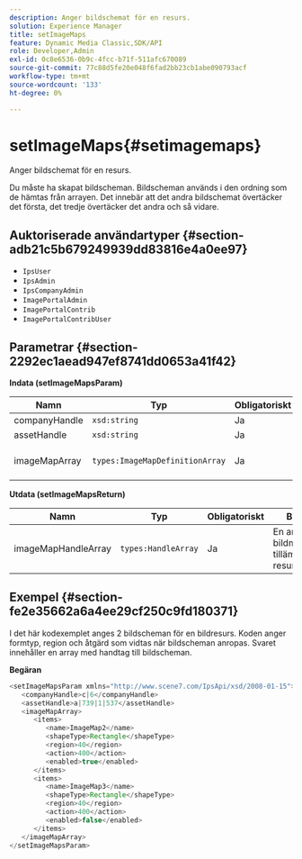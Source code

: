 ```yaml
---
description: Anger bildschemat för en resurs.
solution: Experience Manager
title: setImageMaps
feature: Dynamic Media Classic,SDK/API
role: Developer,Admin
exl-id: 0c8e6536-0b9c-4fcc-b71f-511afc670089
source-git-commit: 77c88d5fe20e048f6fad2bb23cb1abe090793acf
workflow-type: tm+mt
source-wordcount: '133'
ht-degree: 0%

---
```


# setImageMaps{#setimagemaps}

Anger bildschemat för en resurs.

Du måste ha skapat bildscheman. Bildscheman används i den ordning som de hämtas från arrayen. Det innebär att det andra bildschemat övertäcker det första, det tredje övertäcker det andra och så vidare.

## Auktoriserade användartyper {#section-adb21c5b679249939dd83816e4a0ee97}

* `IpsUser`
* `IpsAdmin`
* `IpsCompanyAdmin`
* `ImagePortalAdmin`
* `ImagePortalContrib`
* `ImagePortalContribUser`

## Parametrar {#section-2292ec1aead947ef8741dd0653a41f42}

**Indata (setImageMapsParam)**

| Namn | Typ | Obligatoriskt | Beskrivning |
|---|---|---|---|
| companyHandle | `xsd:string` | Ja | Företagshandtag. |
| assetHandle | `xsd:string` | Ja | Resurshandtag. |
| imageMapArray | `types:ImageMapDefinitionArray` | Ja | Array med fördefinierade bildscheman. |

**Utdata (setImageMapsReturn)**

| Namn | Typ | Obligatoriskt | Beskrivning |
|---|---|---|---|
| imageMapHandleArray | `types:HandleArray` | Ja | En array med bildmappshandtag tillämpade på resursen. |

## Exempel {#section-fe2e35662a6a4ee29cf250c9fd180371}

I det här kodexemplet anges 2 bildscheman för en bildresurs. Koden anger formtyp, region och åtgärd som vidtas när bildscheman anropas. Svaret innehåller en array med handtag till bildscheman.

**Begäran**

```java
<setImageMapsParam xmlns="http://www.scene7.com/IpsApi/xsd/2008-01-15">
   <companyHandle>c|6</companyHandle>
   <assetHandle>a|739|1|537</assetHandle>
   <imageMapArray>
      <items>
         <name>ImageMap2</name>
         <shapeType>Rectangle</shapeType>
         <region>40</region>
         <action>400</action>
         <enabled>true</enabled>
      </items>
      <items>
         <name>ImageMap3</name>
         <shapeType>Rectangle</shapeType>
         <region>40</region>
         <action>400</action>
         <enabled>false</enabled>
      </items>
   </imageMapArray>
</setImageMapsParam>
```
